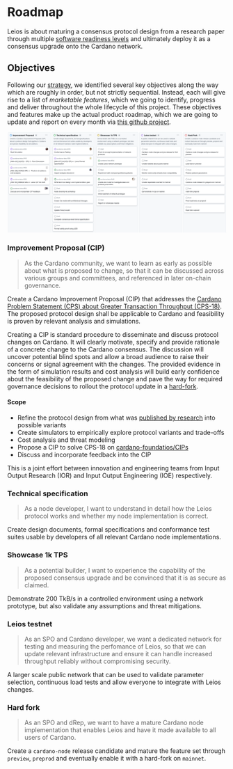 # Roadmap

Leios is about maturing a consensus protocol design from a research paper
through multiple [software readiness
levels](https://committees.docs.intersectmbo.org/intersect-technical-steering-committee/technical-roadmap/project-cards-explained/software-readiness-level)
and ultimately deploy it as a consensus upgrade onto the Cardano network.

## Objectives

Following our [strategy](./strategy.md), we identified several key objectives
along the way which are roughly in order, but not strictly sequential. Instead,
each will give rise to a list of _marketable features_, which we going to
identify, progress and deliver throughout the whole lifecycle of this project.
These objectives and features make up the actual product roadmap, which we are
going to update and report on every month via [this github
project](https://github.com/orgs/input-output-hk/projects/167).

<a href="https://github.com/orgs/input-output-hk/projects/167">

![](./roadmap-preview.png)

</a>

<!-- TODO: go into more detail on why each objective is important and also what's in scope -->

### Improvement Proposal (CIP)

> As the Cardano community, we want to learn as early as possible about what is proposed to change, so that it can be discussed across various groups and committees, and referenced in later on-chain governance.

Create a Cardano Improvement Proposal (CIP) that addresses the [Cardano Problem Statement (CPS) about Greater Transaction Throughput (CPS-18)](https://github.com/cardano-scaling/CIPs/blob/master/CPS-0018/README.md). The proposed protocol design shall be applicable to Cardano and feasibility is proven by relevant analysis and simulations.

Creating a CIP is standard procedure to disseminate and discuss protocol changes on Cardano. It will clearly motivate, specify and provide rationale of a concrete change to the Cardano consensus. The discussion will uncover potential blind spots and allow a broad audience to raise their concerns or signal agreement with the changes. The provided evidence in the form of simulation results and cost analysis will build early confidence about the feasibility of the proposed change and pave the way for required governance decisions to rollout the protocol update in a [hard-fork](#hard-fork).

#### Scope

- Refine the protocol design from what was [published by research](https://eprint.iacr.org/2025/1115.pdf) into possible variants
- Create simulators to empirically explore protocol variants and trade-offs
- Cost analysis and threat modeling
- Propose a CIP to solve CPS-18 on [cardano-foundatios/CIPs](https://github.com/cardano-foundation/CIPs)
- Discuss and incorporate feedback into the CIP

This is a joint effort between innovation and engineering teams from Input Output Research (IOR) and Input Output Engineering (IOE) respectively.

### Technical specification

> As a node developer, I want to understand in detail how the Leios protocol works and whether my node implementation is correct.

Create design documents, formal specifications and conformance test suites usable by developers of all relevant Cardano node implementations.

### Showcase 1k TPS

> As a potential builder, I want to experience the capability of the proposed consensus upgrade and be convinced that it is as secure as claimed.

Demonstrate 200 TkB/s in a controlled environment using a network prototype, but also validate any assumptions and threat mitigations.

### Leios testnet

> As an SPO and Cardano developer, we want a dedicated network for testing and measuring the perfomance of Leios, so that we can update relevant infrastructure and ensure it can handle increased throughput reliably without compromising security.

A larger scale public network that can be used to validate parameter selection, continuous load tests and allow everyone to integrate with Leios changes.

### Hard fork

> As an SPO and dRep, we want to have a mature Cardano node implementation that enables Leios and have it made available to all users of Cardano.

Create a `cardano-node` release candidate and mature the feature set through `preview`, `preprod` and eventually enable it with a hard-fork on `mainnet`.
